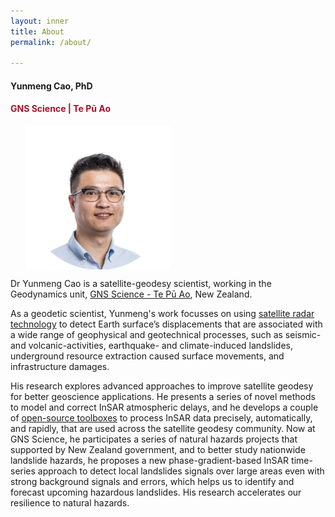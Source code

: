 ```yaml
---
layout: inner
title: About
permalink: /about/

---
```


#### Yunmeng Cao, PhD
#### <span style="color: #A2142F">GNS Science |  Te Pū Ao</span>

<img src="/img/me_org.png" alt="me" style="display: block; margin: 0 auto; margin-left: 5%; height: 230px;">

Dr Yunmeng Cao is a satellite-geodesy scientist, working in the Geodynamics unit, [GNS Science - Te Pū Ao](https://www.gns.cri.nz/), New Zealand.

As a geodetic scientist, Yunmeng's work focusses on using [satellite radar technology](https://en.wikipedia.org/wiki/Interferometric_synthetic-aperture_radar) to detect Earth surface’s displacements that are associated with a wide range of geophysical and geotechnical processes, such as seismic- and volcanic-activities, earthquake- and climate-induced landslides, underground resource extraction caused surface movements, and infrastructure damages. 

His research explores advanced approaches to improve satellite geodesy for better geoscience applications. He presents a series of novel methods to model and correct InSAR atmospheric delays, and he develops a couple of [open-source toolboxes](https://github.com/ymcmrs) to process InSAR data precisely, automatically, and rapidly, that are used across the satellite geodesy community. Now at GNS Science, he participates a series of natural hazards projects that supported by New Zealand government, and to better study nationwide landslide hazards, he proposes a new phase-gradient-based InSAR time-series approach to detect local landslides signals over large areas even with strong background signals and errors, which helps us to identify and forecast upcoming hazardous landslides. His research accelerates our resilience to natural hazards.


<!--[https://www.facebook.com/MikeCrosoft](https://www.facebook.com/MikeCrosoft) -->